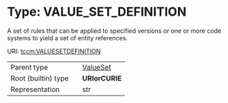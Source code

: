 
# Type: VALUE_SET_DEFINITION


A set of rules that can be applied to specified versions or one or more code systems to yield a set of entity references.

URI: [tccm:VALUESETDEFINITION](https://hotecosystem.org/tccm/VALUESETDEFINITION)

|  |  |  |
| --- | --- | --- |
| Parent type | | [ValueSet](types/ValueSet.md) |
| Root (builtin) type | | **URIorCURIE** |
| Representation | | str |
